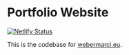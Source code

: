 # Portfolio Website

[![Netlify Status](https://api.netlify.com/api/v1/badges/746c8488-ed35-4cad-8117-b28e27bec655/deploy-status)](https://app.netlify.com/sites/webermarci/deploys)

This is the codebase for [webermarci.eu](https://www.webermarci.eu).
